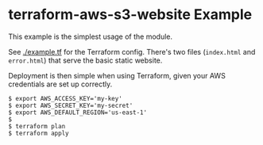 # terraform-aws-s3-website Example

This example is the simplest usage of the module.

See [./example.tf](./example.tf) for the Terraform config. There's two files (`index.html` and `error.html`) that serve the basic static website.

Deployment is then simple when using Terraform, given your AWS credentials are set up correctly.

```
$ export AWS_ACCESS_KEY='my-key'
$ export AWS_SECRET_KEY='my-secret'
$ export AWS_DEFAULT_REGION='us-east-1'
$ 
$ terraform plan
$ terraform apply
```